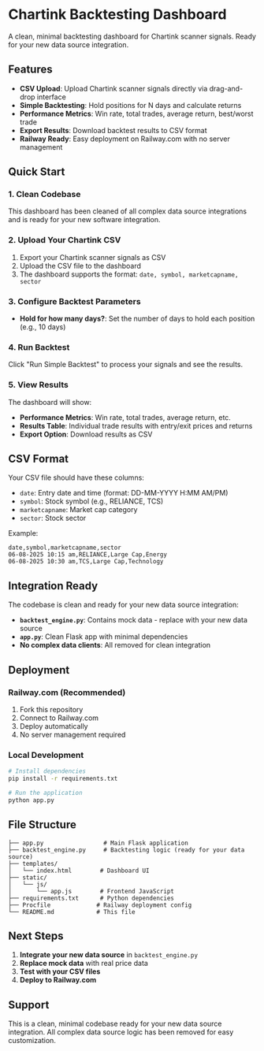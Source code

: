 # Chartink Backtesting Dashboard

A clean, minimal backtesting dashboard for Chartink scanner signals. Ready for your new data source integration.

## Features

- **CSV Upload**: Upload Chartink scanner signals directly via drag-and-drop interface
- **Simple Backtesting**: Hold positions for N days and calculate returns
- **Performance Metrics**: Win rate, total trades, average return, best/worst trade
- **Export Results**: Download backtest results to CSV format
- **Railway Ready**: Easy deployment on Railway.com with no server management

## Quick Start

### 1. Clean Codebase

This dashboard has been cleaned of all complex data source integrations and is ready for your new software integration.

### 2. Upload Your Chartink CSV

1. Export your Chartink scanner signals as CSV
2. Upload the CSV file to the dashboard
3. The dashboard supports the format: `date, symbol, marketcapname, sector`

### 3. Configure Backtest Parameters

- **Hold for how many days?**: Set the number of days to hold each position (e.g., 10 days)

### 4. Run Backtest

Click "Run Simple Backtest" to process your signals and see the results.

### 5. View Results

The dashboard will show:
- **Performance Metrics**: Win rate, total trades, average return, etc.
- **Results Table**: Individual trade results with entry/exit prices and returns
- **Export Option**: Download results as CSV

## CSV Format

Your CSV file should have these columns:
- `date`: Entry date and time (format: DD-MM-YYYY H:MM AM/PM)
- `symbol`: Stock symbol (e.g., RELIANCE, TCS)
- `marketcapname`: Market cap category
- `sector`: Stock sector

Example:
```csv
date,symbol,marketcapname,sector
06-08-2025 10:15 am,RELIANCE,Large Cap,Energy
06-08-2025 10:30 am,TCS,Large Cap,Technology
```

## Integration Ready

The codebase is clean and ready for your new data source integration:

- **`backtest_engine.py`**: Contains mock data - replace with your new data source
- **`app.py`**: Clean Flask app with minimal dependencies
- **No complex data clients**: All removed for clean integration

## Deployment

### Railway.com (Recommended)

1. Fork this repository
2. Connect to Railway.com
3. Deploy automatically
4. No server management required

### Local Development

```bash
# Install dependencies
pip install -r requirements.txt

# Run the application
python app.py
```

## File Structure

```
├── app.py                 # Main Flask application
├── backtest_engine.py     # Backtesting logic (ready for your data source)
├── templates/
│   └── index.html        # Dashboard UI
├── static/
│   └── js/
│       └── app.js        # Frontend JavaScript
├── requirements.txt      # Python dependencies
├── Procfile             # Railway deployment config
└── README.md            # This file
```

## Next Steps

1. **Integrate your new data source** in `backtest_engine.py`
2. **Replace mock data** with real price data
3. **Test with your CSV files**
4. **Deploy to Railway.com**

## Support

This is a clean, minimal codebase ready for your new data source integration. All complex data source logic has been removed for easy customization.